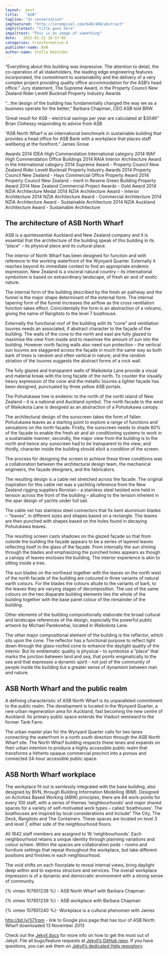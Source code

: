 ```yaml
---
layout:  post
title:   "ASB"
tagline: "In conversation"
imgfeatured: "http://lorempixel.com/640/480/abstract"
imgtitletext: "title goes here"
imgalttext: "This is an image of something"
date:   2015-02-21 16:57:05
categories: transformative-4
publisher-name: BVN
author-name: Stella DeVulder
---
```


“Everything about this building was impressive. The attention to detail, the co-operation of all stakeholders, the leading edge engineering features incorporated, the commitment to sustainability and the delivery of a very complex project providing quality office accommodation for the ASB’s head office.” Jury statement, The Supreme Award, in the Property Council New Zealand Rider Levett Bucknall Property Industry Awards

“…the design of the building has fundamentally changed the way we as a business operate for the better,” Barbara Chapman, CEO ASB told BRW.

’Great result for ASB - electrical savings per year are calculated at $304K” Brian Clohessy responding to advice from ASB

“ASB North Wharf is an international benchmark in sustainable building that provides a head office for ASB Bank with a workplace that places staff wellbeing at the forefront.” James Grose

Awards
2014 IDEA High Commendation International category
2014 WAF High Commendation Office Buildings
2014 RAIA Interior Architecture Award in the International category
2014 Supreme Award - Property Council New Zealand Rider Levett Bucknall Property Industry Awards
2014 Property Council New Zealand - Hays Commercial Office Property Award
2014 Property Council New Zealand - merit in Resene Green Building Property Award
2014 New Zealand Commercial Project Awards - Gold Award
2014 NZIA Architecture Medal
2014 NZIA Architecture Award - Interior Architecture
2014 NZIA Architecture Award - Commercial Architecture
2014 NZIA Architecture Award - Sustainable Architecture
2014 NZIA Auckland Architecture Award - Sustainable Architecture


## The architecture of ASB North Wharf ##

ASB is a quintessential Auckland and New Zealand company and it is essential that the architecture of the building speak of this building in its “place” – its physical place and its cultural place.

The interior of North Wharf has been designed for function and with reference to the working waterfront of the Wynyard Quarter. Externally it reaches beyond its immediate context to find an appropriate endemic expression. New Zealand is a visceral natural country – its international symbolism is based on extraordinary landscape, of fresh air and of exotic nature.

The internal form of the building described by the fresh air pathway and the funnel is the major shape determinant of the external form. The internal tapering form of the funnel increases the airflow as the cross ventilation function takes effect. Coincidentally the form is an abstraction of a volcano, giving the name of Rangitoto to the level 7 boathouse.

Externally the functional roof of the building with its “cone” and ventilation louvres needs an associated, if abstract character to the façade of the building. The walls of the cone to the north and east are fully glazed to maximise the view from inside and to maximise the amount of sun into the building. However north facing walls also need sun protection – the vertical sun louvres are staggered across the façade in much the same way as both bark of trees is random and often vertical in nature; and the random striation of the louvres suggests the abstract forms of a rock wall.

The fully glazed and transparent walls of Waikokota Lane provide a visual and material break with the long façade of the north. To counter the visually heavy expression of the cone and the metallic louvres a lighter façade has been designed, punctuated by three yellow ASB portals.

The Pohutukawa tree is endemic to the north of the north island of New Zealand – it is a national and Auckland symbol. The north facade to the west of Waikokota Lane is designed as an abstraction of a Pohutukawa canopy.

The architectural design of the sunscreen takes the form of fallen Pohutukawa leaves as a starting point to explore a range of functions and sensations on the north façade. Firstly, the sunscreen needs to shade 60% of the façade to enable the fresh air and air conditioning systems to work in a sustainable manner; secondly, the major view from the building is to the north and hence any sunscreen had to be transparent to the view; and thirdly, character inside the building should elicit a condition of the screen.

The process for designing the screen to achieve these three conditions was a collaboration between the architectural design team, the mechanical engineers, the façade designers, and the fabricators.

The resulting design is a cable net stretched across the facade. The original inspiration for this cable net was a yachting reference from the New Zealand rigging suppliers Ronstan – a stainless steel twisted wire held in tension across the front of the building – alluding to the tension inherent in the spar design of yachts under full sail.

The cable net has stainless steel connectors that fix bent aluminium blades – “leaves”, in different sizes and shapes based on a rectangle. The leaves are then punched with shapes based on the holes found in decaying Pohutukawa leaves.

The resulting screen casts shadows on the glazed façade so that from outside the building the façade appears to be a series of layered leaves reflecting itself in the glass of the façade. From internally the sun shining through the blades and emphasizing the punched holes appears as though a canopy of leaves encloses the building. The interior experience is akin to sitting inside a tree.

The sun blades on the northeast together with the leaves on the north west of the north facade of the building are coloured in three variants of natural earth colours. For the blades the colours allude to the variants of bark, to the leaves they are varying stages of decomposition. The use of the same colours on the two disparate building elements ties the whole of the building together with the base panel colour of the remainder of the building.

Other elements of the building compositionally elaborate the broad cultural and landscape references of the design, especially the powerful public artwork by Michael Parekowhai, located in Waikokota Lane.

The other major compositional element of the building is the reflector, which sits upon the cone. The reflector has a functional purpose to reflect light down through the glass-roofed cone to enhance the daylight quality of the interior. But its emblematic quality is physical – to symbolize a “place” that marks the junction between land and sea, that points enigmatically to the sea and that expresses a dynamic spirit - not just of the community of people inside the building but a greater sense of dynamism between man and nature.

## ASB North Wharf and the public realm ##

A defining characteristic of ASB North Wharf is its unparalleled commitment to the public realm. The development is located in the Wynyard Quarter, a new urban regeneration area for Auckland, fast becoming the new centre of Auckland. Its primary public space extends the Viaduct westward to the former Tank Farm.

The urban master plan for the Wynyard Quarter calls for two lanes connecting the waterfront in a north south direction through the ASB North Wharf site. The North Wharf building respects these lanes and expands on their urban intention to produce a highly accessible public realm that transforms a hitherto opaque commercial precinct into a porous and connected 24-hour accessible public space.

## ASB North Wharf workplace ##

The workplace fit out is semlessly integrated with the base building, also designed by BVN, through Building Information Modelling (BIM).  Designed on Activities Based Working (ABW) principles, there are 84 work-points for every 100 staff, with a series of themes ‘neighbourhoods’ and major shared spaces for a variety of self-motivated work types – called ‘boathouses’.  The boathouses are inspired by local considerations and include” The City, The Deck, Rangitoto and The Containers.  These spaces are located on level 3 and level 7, either side of the neighbourhood floors.

All 1642 staff members are assigned to 16 ‘neighbourhoods’.  Each neighbourhood retains a unique identity through planning variations and colour schem.  Within the spaces are collaboration pods – rooms and furniture settings that repeat throughout the workplace, but take different positions and finishes in each neighbourhood.

The void shifts on each floorplate to reveal internal views, bring daylight deep within and to express structure and services. The overall workplace impression is of a dynamic and democratic environment with a strong sense of community.



{% vimeo 107651238 %}  - ASB North Wharf with Barbara Chapman

{% vimeo 107651239 %} - ASB workplace with Barbara Chapman

{% vimeo 107651240 %}- Workplace is a cultural phenomen with James

http://bit.ly/1i71rpm - link to Google plus page that has tour of ASB North Wharf downloaded 13 November 2013




Check out the [Jekyll docs][jekyll] for more info on how to get the most out of Jekyll. File all bugs/feature requests at [Jekyll’s GitHub repo][jekyll-gh]. If you have questions, you can ask them on [Jekyll’s dedicated Help repository][jekyll-help].

[jekyll]:      http://jekyllrb.com
[jekyll-gh]:   https://github.com/jekyll/jekyll
[jekyll-help]: https://github.com/jekyll/jekyll-help
